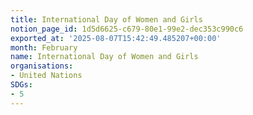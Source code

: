 ```yaml
---
title: International Day of Women and Girls
notion_page_id: 1d5d6625-c679-80e1-99e2-dec353c990c6
exported_at: '2025-08-07T15:42:49.485207+00:00'
month: February
name: International Day of Women and Girls
organisations:
- United Nations
SDGs:
- 5
---
```


